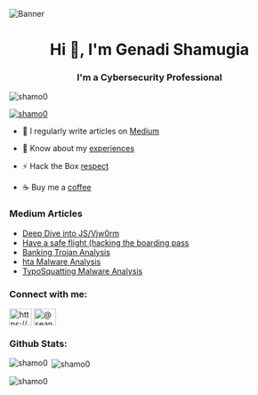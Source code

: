 ![Banner](https://user-images.githubusercontent.com/48299520/232764773-2eceeeb3-71cd-4df0-b007-c692d2c26096.png)


<h1 align="center">Hi 👋, I'm Genadi Shamugia</h1>
<h3 align="center">I'm a Cybersecurity Professional</h3>

<p align="left"> <img src="https://komarev.com/ghpvc/?username=shamo0&label=Profile%20views&color=0e75b6&style=flat" alt="shamo0" /> </p>

<p align="left"> <a href="https://github.com/ryo-ma/github-profile-trophy"><img src="https://github-profile-trophy.vercel.app/?username=shamo0&theme=onedark" alt="shamo0" /></a> </p>


- 📝 I regularly write articles on [Medium](https://medium.com/@genadishamugia)


- 📄 Know about my [experiences](https://www.linkedin.com/in/genadi-shamugia/)

- ⚡ Hack the Box [respect](https://app.hackthebox.com/profile/114221)

- ☕️ Buy me a [coffee](https://www.buymeacoffee.com/shamoo0) 
### Medium Articles
<!-- BLOG-POST-LIST:START -->
- [Deep Dive into JS/Vjw0rm](https://infosecwriteups.com/deep-dive-into-js-vjw0rm-9983482c20ca)
- [Have a safe flight (hacking the boarding pass](https://infosecwriteups.com/have-a-safe-flight-hacking-the-boarding-pass-6016a2a6ff59)
- [Banking Trojan Analysis](https://infosecwriteups.com/banking-trojan-analysis-edb374bdb9d9)
- [hta Malware Analysis](https://infosecwriteups.com/hta-malware-analysis-96bd9263208)
- [TypoSquatting Malware Analysis](https://infosecwriteups.com/typosquatting-malware-analysis-6e4830268743)
<!-- BLOG-POST-LIST:END -->

<h3 align="left">Connect with me:</h3>
<p align="left">

<a href="https://www.linkedin.com/in/genadi-shamugia/" target="blank"><img align="center" src="https://raw.githubusercontent.com/rahuldkjain/github-profile-readme-generator/master/src/images/icons/Social/linked-in-alt.svg" alt="https://www.linkedin.com/in/genadi-shamugia/" height="30" width="40" /></a>
<a href="https://medium.com/@genadishamugia" target="blank"><img align="center" src="https://raw.githubusercontent.com/rahuldkjain/github-profile-readme-generator/master/src/images/icons/Social/medium.svg" alt="@sean-coughlin" height="30" width="40" /></a>
</p>

<h3 align="left">Github Stats:</h3>

<p><img align="left" src="https://github-readme-stats.vercel.app/api/top-langs?username=shamo0&show_icons=true&locale=en&layout=compact&theme=onedark" alt="shamo0" /></p>

<p>&nbsp;<img align="center" src="https://github-readme-stats.vercel.app/api?username=shamo0&show_icons=true&locale=en&theme=onedark" alt="shamo0" /></p>

<p><img align="center" src="https://github-readme-streak-stats.herokuapp.com/?user=shamo0&theme=onedark" alt="shamo0" /></p>
